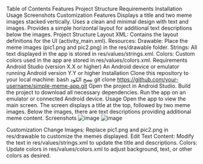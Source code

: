 Table of Contents
Features
Project Structure
Requirements
Installation
Usage
Screenshots
Customization
Features
Displays a title and two meme images stacked vertically.
Uses a clean and minimal design with text and images.
Provides a simple horizontal layout for additional text descriptions below the images.
Project Structure
Layout XML: Contains the layout definitions for the UI (activity_main.xml).
Resources:
Drawable: Place the meme images (pic1.png and pic2.png) in the res/drawable folder.
Strings: All text displayed in the app is stored in res/values/strings.xml.
Colors: Custom colors used in the app are stored in res/values/colors.xml.
Requirements
Android Studio (version X.X or higher)
An Android device or emulator running Android version Y.Y or higher
Installation
Clone this repository to your local machine:
bash
نسخ الكود
git clone https://github.com/your-username/simple-meme-app.git
Open the project in Android Studio.
Build the project to download all necessary dependencies.
Run the app on an emulator or connected Android device.
Usage
Open the app to view the main screen.
The screen displays a title at the top, followed by two meme images.
Below the images, there are text descriptions providing additional meme content.
Screenshots
![image](https://github.com/user-attachments/assets/4749b35c-8feb-4d26-9192-aec4da946b80)
![image](https://github.com/user-attachments/assets/1573be25-f61d-41d9-86dc-6ed61148d222)

Customization
Change Images: Replace pic1.png and pic2.png in res/drawable to customize the memes displayed.
Edit Text Content: Modify the text in res/values/strings.xml to update the title and descriptions.
Colors: Update colors in res/values/colors.xml to adjust background, text, or other colors as desired.
